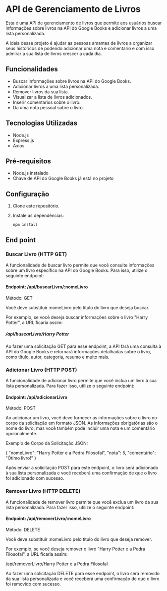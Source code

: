 # API de Gerenciamento de Livros

Esta é uma API de gerenciamento de livros que permite aos usuários buscar informações sobre livros na API do Google Books e adicionar livros a uma lista personalizada.

A ideia desse projeto é ajudar as pessoas amantes de livros a organizar seus historicos de podendo adicionar uma nota e comentario e com isso admirar a sua lista de livros crescer a cada dia.

## Funcionalidades

- Buscar informações sobre livros na API do Google Books.
- Adicionar livros a uma lista personalizada.
- Remover livros da sua lista.
- Visualizar a lista de livros adicionados.
- Inserir comentarios sobre o livro.
- Da uma nota pessoal sobre o livro.

## Tecnologias Utilizadas

- Node.js
- Express.js
- Axios

## Pré-requisitos

- Node.js instalado
- Chave de API do Google Books já está no projeto

## Configuração

1. Clone este repositório.

2. Instale as dependências:

   ```bash
   npm install
   
## End point

### Buscar Livro (HTTP GET)

A funcionalidade de buscar livro permite que você consulte informações sobre um livro específico na API do Google Books. Para isso, utilize o seguinte endpoint:

#### Endpoint: /api/buscarLivro/:nomeLivro
Método: GET

Você deve substituir :nomeLivro pelo título do livro que deseja buscar.

Por exemplo, se você deseja buscar informações sobre o livro "Harry Potter", a URL ficaria assim:

##### /api/buscarLivro/Harry Potter

Ao fazer uma solicitação GET para esse endpoint, a API fará uma consulta à API do Google Books e retornará informações detalhadas sobre o livro, como título, autor, categoria, resumo e muito mais.

### Adicionar Livro (HTTP POST)
A funcionalidade de adicionar livro permite que você inclua um livro à sua lista personalizada. Para fazer isso, utilize o seguinte endpoint:

#### Endpoint: /api/adicionarLivro
Método: POST

Ao adicionar um livro, você deve fornecer as informações sobre o livro no corpo da solicitação em formato JSON. As informações obrigatórias são o nome do livro, mas você também pode incluir uma nota e um comentário opcionalmente.

Exemplo de Corpo da Solicitação JSON: 

{
  "nomeLivro": "Harry Potter e a Pedra Filosofal",
  "nota": 5,
  "comentário": "Ótimo livro!"
}

Após enviar a solicitação POST para este endpoint, o livro será adicionado à sua lista personalizada e você receberá uma confirmação de que o livro foi adicionado com sucesso.

### Remover Livro (HTTP DELETE)
A funcionalidade de remover livro permite que você exclua um livro da sua lista personalizada. Para fazer isso, utilize o seguinte endpoint:

#### Endpoint: /api/removerLivro/:nomeLivro
Método: DELETE

Você deve substituir :nomeLivro pelo título do livro que deseja remover.

Por exemplo, se você deseja remover o livro "Harry Potter e a Pedra Filosofal", a URL ficaria assim:

/api/removerLivro/Harry Potter e a Pedra Filosofal

Ao fazer uma solicitação DELETE para esse endpoint, o livro será removido da sua lista personalizada e você receberá uma confirmação de que o livro foi removido com sucesso.


